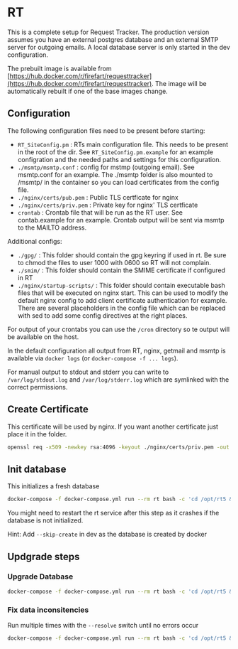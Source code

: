 # RT

This is a complete setup for Request Tracker. The production version assumes you have an external postgres database and an external SMTP server for outgoing emails. A local database server is only started in the dev configuration.

The prebuilt image is available from [https://hub.docker.com/r/firefart/requesttracker](https://hub.docker.com/r/firefart/requesttracker). The image will be automatically rebuilt if one of the base images change.

## Configuration

The following configuration files need to be present before starting:

- `RT_SiteConfig.pm` : RTs main configuration file. This needs to be present in the root of the dir. See `RT_SiteConfig.pm.example` for an example configration and the needed paths and settings for this configuration.
- `./msmtp/msmtp.conf` : config for mstmp (outgoing email). See msmtp.conf for an example. The ./msmtp folder is also mounted to /msmtp/ in the container so you can load certificates from the config file.
- `./nginx/certs/pub.pem` : Public TLS certficate for nginx
- `./nginx/certs/priv.pem` : Private key for nginx' TLS certficate
- `crontab` : Crontab file that will be run as the RT user. See contab.example for an example. Crontab output will be sent via msmtp to the MAILTO address.

Additional configs:

- `./gpg/` : This folder should contain the gpg keyring if used in rt. Be sure to chmod the files to user 1000 with 0600 so RT will not complain.
- `./smim/` : This folder should contain the SMIME certificate if configured in RT
- `./nginx/startup-scripts/` : This folder should contain executable bash files that will be executed on nginx start. This can be used to modify the default nginx config to add client certificate authentication for example. There are several placeholders in the config file which can be replaced with sed to add some config directives at the right places.

For output of your crontabs you can use the `/cron` directory so te output will be available on the host.

In the default configuration all output from RT, nginx, getmail and msmtp is available via `docker logs` (or `docker-compose -f ... logs`).

For manual output to stdout and stderr you can write to `/var/log/stdout.log` and `/var/log/stderr.log` which are symlinked with the correct permissions.

## Create Certificate

This certificate will be used by nginx. If you want another certificate just place it in the folder.

```bash
openssl req -x509 -newkey rsa:4096 -keyout ./nginx/certs/priv.pem -out ./nginx/certs/pub.pem -days 3650 -nodes
```

## Init database

This initializes a fresh database

```bash
docker-compose -f docker-compose.yml run --rm rt bash -c 'cd /opt/rt5 && perl ./sbin/rt-setup-database --action init'
```

You might need to restart the rt service after this step as it crashes if the database is not initialized.

Hint: Add `--skip-create` in dev as the database is created by docker

## Updgrade steps

### Upgrade Database

```bash
docker-compose -f docker-compose.yml run --rm rt bash -c 'cd /opt/rt5 && perl ./sbin/rt-setup-database --action upgrade --upgrade-from 4.4.4'
```

### Fix data inconsitencies

Run multiple times with the `--resolve` switch until no errors occur

```bash
docker-compose -f docker-compose.yml run --rm rt bash -c 'cd /opt/rt5 && perl ./sbin/rt-validator --check --resolve'
```
